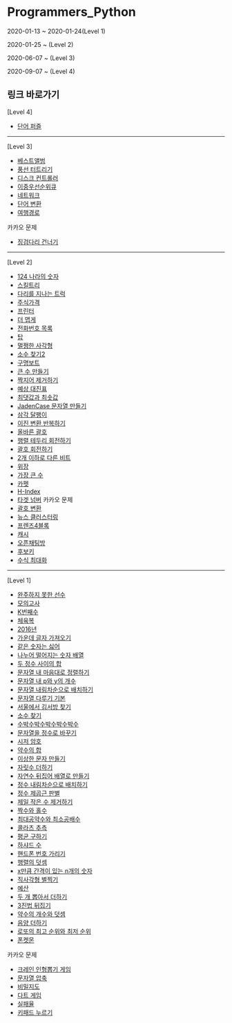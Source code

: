 # Programmers_Python

2020-01-13 ~ 2020-01-24(Level 1)

2020-01-25 ~ (Level 2)

2020-06-07 ~ (Level 3)

2020-09-07 ~ (Level 4)

## 링크 바로가기

[Level 4]

- [단어 퍼즐](./Code/단어%20퍼즐.py)

---

[Level 3]

- [베스트앨범](./Code/베스트앨범.py)
- [풍선 터트리기](./Code/풍선%20터트리기.py)
- [디스크 컨트롤러](./Code/디스크%20컨트롤러.py)
- [이중우선순위큐](./Code/이중우선순위큐.py)
- [네트워크](./Code/네트워크.py)
- [단어 변환](./Code/단어%20변환.py)
- [여행경로](./Code/여행경로.py)

카카오 문제
- [징검다리 건너기](./Code/징검다리%20건너기.py)

---

[Level 2]

- [124 나라의 숫자](./Code/124%20나라의%20숫자.py)
- [스킬트리](./Code/스킬트리.py)
- [다리를 지나는 트럭](./Code/다리를%20지나는%20트럭.py)
- [주식가격](./Code/주식가격.py)
- [프린터](./Code/프린터.py)
- [더 맵게](./Code/더%20맵게.py)
- [전화번호 목록](./Code/전화번호%20목록.py)
- [탑](./Code/탑.py)
- [멀쩡한 사각형](./Code/멀쩡한%20사각형.py)
- [소수 찾기2](./Code/소수%20찾기2.py)
- [구명보트](./Code/구명보트.py)
- [큰 수 만들기](./Code/큰%20수%20만들기.py)
- [짝지어 제거하기](./Code/짝지어%20제거하기.py)
- [예상 대진표](./Code/예상%20대진표.py)
- [최댓값과 최솟값](./Code/최댓값과%20최솟값.py)
- [JadenCase 문자열 만들기](./Code/JadenCase%20문자열%20만들기.py)
- [삼각 달팽이](./Code/삼각%20달팽이.py)
- [이진 변환 반복하기](./Code/이진%20변환%20반복하기.py)
- [올바른 괄호](./Code/올바른%20괄호.py)
- [행렬 테두리 회전하기](./Code/행렬%20테두리%20회전하기.py)
- [괄호 회전하기](./Code/괄호%20회전하기.py)
- [2개 이하로 다른 비트](./Code/2개%20이하로%20다른%20비트.py)
- [위장](./Code/위장.py)
- [가장 큰 수](./Code/가장%20큰%20수.py)
- [카펫](./Code/카펫.py)
- [H-Index](./Code/H-Index.py)
- [타겟 넘버](./Code/타겟%20넘버.py)
카카오 문제
- [괄호 변환](./Code/괄호%20변환.py)
- [뉴스 클러스터링](./Code/뉴스%20클러스터링.py)
- [프렌즈4블록](./Code/프렌즈4블록.py)
- [캐시](./Code/캐시.py)
- [오픈채팅방](./Code/오픈채팅방.py)
- [후보키](./Code/후보키.py)
- [수식 최대화](./Code/수식%20최대화.py)

---

[Level 1]

- [완주하지 못한 선수](./Code/완주하지%20못한%20선수.py)
- [모의고사](./Code/모의고사.py)
- [K번째수](./Code/K번째수.py)
- [체육복](./Code/체육복.py)
- [2016년](./Code/2016년.py)
- [가운데 글자 가져오기](./Code/가운데%20글자%20가져오기.py)
- [같은 숫자는 싫어](./Code/같은%20숫자는%20싫어.py)
- [나누어 떨어지는 숫자 배열](./Code/나누어%20떨어지는%20숫자%20배열.py)
- [두 정수 사이의 합](./Code/두%20정수%20사이의%20합.py)
- [문자열 내 마음대로 정렬하기](./Code/문자열%20내%20마음대로%20정렬하기.py)
- [문자열 내 p와 y의 개수](./Code/문자열%20내%20p와%20y의%20개수.py)
- [문자열 내림차순으로 배치하기](./Code/문자열%20내림차순으로%20배치하기.py)
- [문자열 다루기 기본](./Code/문자열%20다루기%20기본.py)
- [서울에서 김서방 찾기](./Code/서울에서%20김서방%20찾기.py)
- [소수 찾기](./Code/소수%20찾기.py)
- [수박수박수박수박수박수](./Code/수박수박수박수박수박수.py)
- [문자열을 정수로 바꾸기](./Code/문자열을%20정수로%20바꾸기.py)
- [시저 암호](./Code/시저%20암호.py)
- [약수의 합](./Code/약수의%20합.py)
- [이상한 문자 만들기](./Code/이상한%20문자%20만들기.py)
- [자릿수 더하기](./Code/자릿수%20더하기.py)
- [자연수 뒤집어 배열로 만들기](./Code/자연수%20뒤집어%20배열로%20만들기.py)
- [정수 내림차순으로 배치하기](./Code/정수%20내림차순으로%20배치하기.py)
- [정수 제곱근 판별](./Code/정수%20제곱근%20판별.py)
- [제일 작은 수 제거하기](./Code/제일%20작은%20수%20제거하기.py)
- [짝수와 홀수](./Code/짝수와%20홀수.py)
- [최대공약수와 최소공배수](./Code/최대공약수와%20최소공배수.py)
- [콜라츠 추측](./Code/콜라츠%20추측.py)
- [평균 구하기](./Code/평균%20구하기.py)
- [하샤드 수](./Code/하샤드%20수.py)
- [핸드폰 번호 가리기](./Code/핸드폰%20번호%20가리기.py)
- [행렬의 덧셈](./Code/행렬의%20덧셈.py)
- [x만큼 간격이 있는 n개의 숫자](./Code/x만큼%20간격이%20있는%20n개의%20숫자.py)
- [직사각형 별찍기](./Code/직사각형%20별찍기.py)
- [예산](./Code/예산.py)
- [두 개 뽑아서 더하기](./Code/두%20개%20뽑아서%20더하기.py)
- [3진법 뒤집기](./Code/3진법%20뒤집기.py)
- [약수의 개수와 덧셈](./Code/약수의%20개수와%20덧셈.py)
- [음양 더하기](./Code/음양%20더하기.py)
- [로또의 최고 순위와 최저 순위](./Code/로또의%20최고%20순위와%20최저%20순위.py)
- [폰켓몬](./Code/폰켓몬.py)

카카오 문제
- [크레인 인형뽑기 게임](./Code/크레인%20인형뽑기%20게임.py)
- [문자열 압축](./Code/문자열%20압축.py)
- [비밀지도](./Code/비밀지도.py)
- [다트 게임](./Code/다트%20게임.py)
- [실패율](./Code/실패율.py)
- [키패드 누르기](./Code/키패드%20누르기.py)